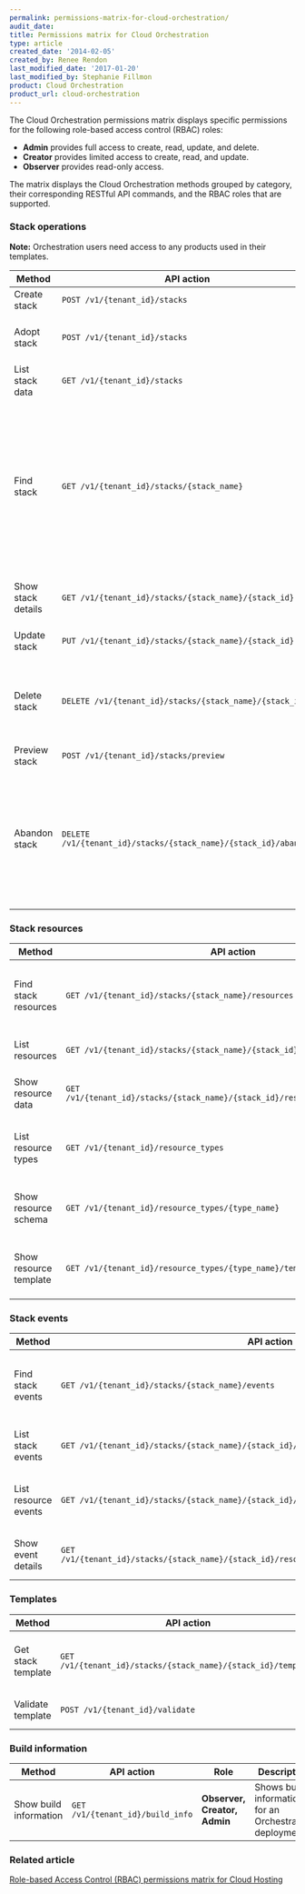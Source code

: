 ```yaml
---
permalink: permissions-matrix-for-cloud-orchestration/
audit_date:
title: Permissions matrix for Cloud Orchestration
type: article
created_date: '2014-02-05'
created_by: Renee Rendon
last_modified_date: '2017-01-20'
last_modified_by: Stephanie Fillmon
product: Cloud Orchestration
product_url: cloud-orchestration
---
```


The Cloud Orchestration permissions matrix displays specific permissions for the following role-based access control (RBAC) roles:

- **Admin** provides full access to create, read, update, and delete.
- **Creator** provides limited access to create, read, and update.
- **Observer** provides read-only access.

The matrix displays the Cloud Orchestration methods grouped by category, their corresponding RESTful API commands, and the RBAC roles that are supported.

### Stack operations

**Note:** Orchestration users need access to any products used in their templates.

Method | API action | Role | Description
--- | --- | --- | ---
Create stack | `POST /v1/{tenant_id}/stacks` | **Creator, Admin** | Creates a stack.
Adopt stack | `POST /v1/{tenant_id}/stacks` | **Creator, Admin** | Creates a stack from existing resources.
List stack data | `GET /v1/{tenant_id}/stacks` |	**Observer, Creator, Admin** | Lists active stacks.
Find stack | `GET /v1/{tenant_id}/stacks/{stack_name}` | **Observer, Creator, Admin** | Finds the canonical URL for a specified stack. This URL works with operations other than `GET`, so you can perform `PUT` and `DELETE` operations on a stack.
Show stack details | `GET /v1/{tenant_id}/stacks/{stack_name}/{stack_id}` | **Observer, Creator, Admin** | Shows details for a specified stack.
Update stack | `PUT /v1/{tenant_id}/stacks/{stack_name}/{stack_id}` | **Creator, Admin** | Updates a specified stack.
Delete stack | `DELETE /v1/{tenant_id}/stacks/{stack_name}/{stack_id}` | **Admin** | Deletes a specified stack and any snapshots of that stack.
Preview stack | `POST /v1/{tenant_id}/stacks/preview` | **Creator, Admin** | Previews a stack.
Abandon stack | `DELETE /v1/{tenant_id}/stacks/{stack_name}/{stack_id}/abandon` | **Admin** | Deletes a specified stack but leaves its resources intact, and returns data describing the stack and its resources.

### Stack resources

Method | API action | Role | Description
--- | --- | --- | ---
Find stack resources | `GET /v1/{tenant_id}/stacks/{stack_name}/resources` | **Observer, Creator, Admin** | Finds the canonical URL for the resource list of a specified stack.
List resources | `GET /v1/{tenant_id}/stacks/{stack_name}/{stack_id}/resources` | **Observer, Creator, Admin** |	Lists the resources in a stack.
Show resource data | `GET /v1/{tenant_id}/stacks/{stack_name}/{stack_id}/resources/{resource_name}` | **Observer, Creator, Admin** | Shows the data for a specified resource.
List resource types	| `GET /v1/{tenant_id}/resource_types` | **Observer, Creator, Admin** | Lists the supported template resource types.
Show resource schema | `GET /v1/{tenant_id}/resource_types/{type_name}` | **Observer, Creator, Admin** | Shows the interface schema for a specified resource type.
Show resource template | `GET /v1/{tenant_id}/resource_types/{type_name}/template` | **Observer, Creator, Admin** | Shows the template representation for a specified resource type.

### Stack events

Method | API action | Role | Description
--- | --- | --- | ---
Find stack events | `GET /v1/{tenant_id}/stacks/{stack_name}/events` | **Observer, Creator, Admin** | Finds the canonical URL for the event list of a specified stack.
List stack events | `GET /v1/{tenant_id}/stacks/{stack_name}/{stack_id}/events` | **Observer, Creator, Admin** | Lists events for a specified stack.
List resource events | `GET /v1/{tenant_id}/stacks/{stack_name}/{stack_id}/resources/{resource_name}/events` |**Observer, Creator, Admin** | Lists events for a specified stack resource.
Show event details | `GET /v1/{tenant_id}/stacks/{stack_name}/{stack_id}/resources/{resource_name}/events/{event_id}` | **Observer, Creator, Admin** | Shows data about a specified event.

### Templates

Method | API action | Role | Description
--- | --- | --- | ---
Get stack template | `GET /v1/{tenant_id}/stacks/{stack_name}/{stack_id}/template` | **Observer, Creator, Admin** | Gets a template for a specified stack.
Validate template | `POST /v1/{tenant_id}/validate` | **Creator, Admin** | Validates a specified template.

### Build information

Method | API action | Role | Description
--- | --- | --- | ---
Show build information | `GET /v1/{tenant_id}/build_info` | **Observer, Creator, Admin** | Shows build information for an Orchestration deployment.

### Related article

[Role-based Access Control (RBAC) permissions matrix for Cloud Hosting](/how-to/permissions-matrix-for-role-based-access-control-rbac)
